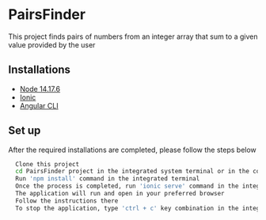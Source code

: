 
# PairsFinder
This project finds pairs of numbers from an integer array that sum to a given value provided by the user



## Installations 

 - [Node 14.17.6](https://nodejs.org/download/release/v14.17.6/)
 - [Ionic](https://ionicframework.com/docs/intro/cli)
 - [Angular CLI](https://ionicframework.com/docs/intro/cli)


## Set up

After the required installations are completed, please follow the steps below

```bash
  Clone this project
  cd PairsFinder project in the integrated system terminal or in the code editor terminal, preferably visual studio code
  Run 'npm install' command in the integrated terminal
  Once the process is completed, run 'ionic serve' command in the integrated terminal
  The application will run and open in your preferred browser
  Follow the instructions there
  To stop the application, type 'ctrl + c' key combination in the integrated terminal where the project is running
```
    